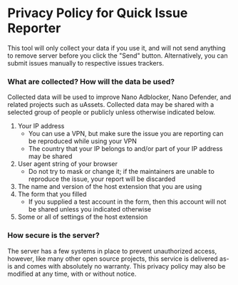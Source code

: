 # Privacy Policy for Quick Issue Reporter

This tool will only collect your data if you use it, and will not send anything
to remove server before you click the "Send" button. Alternatively, you can
submit issues manually to respective issues trackers.

### What are collected? How will the data be used?

Collected data will be used to improve Nano Adblocker, Nano Defender, and
related projects such as uAssets. Collected data may be shared with a selected
group of people or publicly unless otherwise indicated below.

1. Your IP address
   - You can use a VPN, but make sure the issue you are reporting can be
     reproduced while using your VPN
   - The country that your IP belongs to and/or part of your IP address may be
     shared
2. User agent string of your browser
   - Do not try to mask or change it; if the maintainers are unable to
     reproduce the issue, your report will be discarded
3. The name and version of the host extension that you are using
4. The form that you filled
   - If you supplied a test account in the form, then this account will not be
     shared unless you indicated otherwise
5. Some or all of settings of the host extension

### How secure is the server?

The server has a few systems in place to prevent unauthorized access, however,
like many other open source projects, this service is delivered as-is and comes
with absolutely no warranty. This privacy policy may also be modified at any
time, with or without notice.
